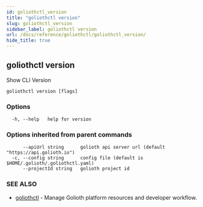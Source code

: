 ```yaml
---
id: goliothctl_version
title: "goliothctl version"
slug: goliothctl_version
sidebar_label: goliothctl version
url: /docs/reference/goliothctl/goliothctl_version/
hide_title: true
---
```

## goliothctl version

Show CLI Version

```
goliothctl version [flags]
```

### Options

```
  -h, --help   help for version
```

### Options inherited from parent commands

```
      --apiUrl string      golioth api server url (default "https://api.golioth.io")
  -c, --config string      config file (default is $HOME/.golioth/.goliothctl.yaml)
      --projectId string   golioth project id
```

### SEE ALSO

* [goliothctl](/reference/command-line-tools/goliothctl)	 - Manage Golioth platform resources and developer workflow.

